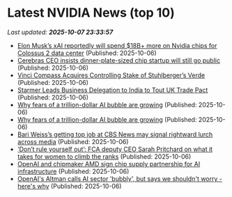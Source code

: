 # Latest NVIDIA News (top 10)
_Last updated: **2025-10-07 23:33:57**_

- [Elon Musk’s xAI reportedly will spend $18B+ more on Nvidia chips for Colossus 2 data center](https://siliconangle.com/2025/10/06/xai-will-reportedly-spend-18b-nvidia-chips-colossus-2/) (Published: 2025-10-06)
- [Cerebras CEO insists dinner-plate-sized chip startup will still go public](https://www.theregister.com/2025/10/06/cerebras_ipo_rest/) (Published: 2025-10-06)
- [Vinci Compass Acquires Controlling Stake of Stuhlberger’s Verde](https://biztoc.com/x/690f1321948c00fb) (Published: 2025-10-06)
- [Starmer Leads Business Delegation to India to Tout UK Trade Pact](https://biztoc.com/x/b9787e50ed456863) (Published: 2025-10-06)
- [Why fears of a trillion-dollar AI bubble are growing](https://www.denverpost.com/2025/10/06/ai-bubble-fears/) (Published: 2025-10-06)
- [Why fears of a trillion-dollar AI bubble are growing](https://www.bostonherald.com/2025/10/06/ai-bubble-fears/) (Published: 2025-10-06)
- [Bari Weiss’s getting top job at CBS News may signal rightward lurch across media](https://biztoc.com/x/e2a763b4f41bc313) (Published: 2025-10-06)
- [‘Don’t rule yourself out’: FCA deputy CEO Sarah Pritchard on what it takes for women to climb the ranks](https://biztoc.com/x/a59fd62e6a8a9c49) (Published: 2025-10-06)
- [OpenAI and chipmaker AMD sign chip supply partnership for AI infrastructure](https://www.wsbtv.com/news/business/openai-chipmaker-amd/CEWBIHWR5A2X7F37DBYHVTMZYU/) (Published: 2025-10-06)
- [OpenAI's Altman calls AI sector 'bubbly', but says we shouldn't worry - here's why](https://www.zdnet.com/article/openais-altman-calls-ai-sector-bubbly-but-says-we-shouldnt-worry-heres-why/) (Published: 2025-10-06)
